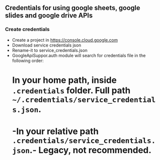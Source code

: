 
## Credentials for using google sheets, google slides and google drive APIs

### Create credentials

* Create a project in https://console.cloud.google.com
* Download service credentials json
* Rename-it to service_credentials.json
* GoogleApiSuppor.auth module will search for credentials file in the following order:
    # In your home path, inside `.credentials` folder. Full path `~/.credentials/service_credentials.json`.
    # -In your relative path `.credentials/service_credentials.json`.- Legacy, not recommended. 

